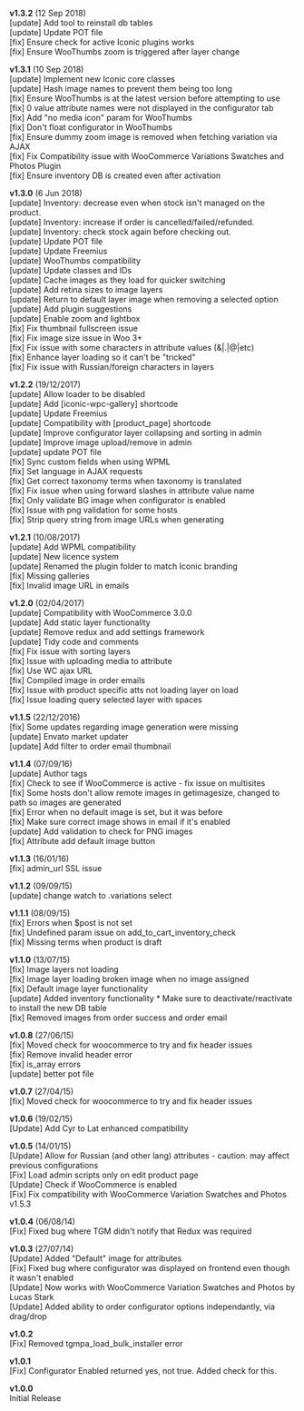 **v1.3.2** (12 Sep 2018)  
[update] Add tool to reinstall db tables  
[update] Update POT file  
[fix] Ensure check for active Iconic plugins works  
[fix] Ensure WooThumbs zoom is triggered after layer change  

**v1.3.1** (10 Sep 2018)  
[update] Implement new Iconic core classes  
[update] Hash image names to prevent them being too long  
[fix] Ensure WooThumbs is at the latest version before attempting to use  
[fix] 0 value attribute names were not displayed in the configurator tab  
[fix] Add "no media icon" param for WooThumbs  
[fix] Don't float configurator in WooThumbs  
[fix] Ensure dummy zoom image is removed when fetching variation via AJAX  
[fix] Fix Compatibility issue with WooCommerce Variations Swatches and Photos Plugin  
[fix] Ensure inventory DB is created even after activation  

**v1.3.0** (6 Jun 2018)  
[update] Inventory: decrease even when stock isn't managed on the product.  
[update] Inventory: increase if order is cancelled/failed/refunded.  
[update] Inventory: check stock again before checking out.  
[update] Update POT file  
[update] Update Freemius  
[update] WooThumbs compatibility  
[update] Update classes and IDs  
[update] Cache images as they load for quicker switching  
[update] Add retina sizes to image layers  
[update] Return to default layer image when removing a selected option  
[update] Add plugin suggestions  
[update] Enable zoom and lightbox  
[fix] Fix thumbnail fullscreen issue  
[fix] Fix image size issue in Woo 3+  
[fix] Fix issue with some characters in attribute values (&|.|@|etc)  
[fix] Enhance layer loading so it can't be "tricked"  
[fix] Fix issue with Russian/foreign characters in layers  

**v1.2.2** (19/12/2017)  
[update] Allow loader to be disabled  
[update] Add \[iconic-wpc-gallery\] shortcode  
[update] Update Freemius  
[update] Compatibility with \[product_page\] shortcode  
[update] Improve configurator layer collapsing and sorting in admin  
[update] Improve image upload/remove in admin  
[update] update POT file  
[fix] Sync custom fields when using WPML  
[fix] Set language in AJAX requests  
[fix] Get correct taxonomy terms when taxonomy is translated  
[fix] Fix issue when using forward slashes in attribute value name  
[fix] Only validate BG image when configurator is enabled  
[fix] Issue with png validation for some hosts  
[fix] Strip query string from image URLs when generating

**v1.2.1** (10/08/2017)  
[update] Add WPML compatibility  
[update] New licence system  
[update] Renamed the plugin folder to match Iconic branding  
[fix] Missing galleries  
[fix] Invalid image URL in emails

**v1.2.0** (02/04/2017)  
[update] Compatibility with WooCommerce 3.0.0  
[update] Add static layer functionality  
[update] Remove redux and add settings framework  
[update] Tidy code and comments  
[fix] Fix issue with sorting layers  
[fix] Issue with uploading media to attribute  
[fix] Use WC ajax URL  
[fix] Compiled image in order emails  
[fix] Issue with product specific atts not loading layer on load  
[fix] Issue loading query selected layer with spaces

**v1.1.5** (22/12/2016)  
[fix] Some updates regarding image generation were missing  
[update] Envato market updater  
[update] Add filter to order email thumbnail

**v1.1.4** (07/09/16)  
[update] Author tags  
[fix] Check to see if WooCommerce is active - fix issue on multisites  
[fix] Some hosts don't allow remote images in getimagesize, changed to path so images are generated  
[fix] Error when no default image is set, but it was before  
[fix] Make sure correct image shows in email if it's enabled  
[update] Add validation to check for PNG images  
[fix] Attribute add default image button

**v1.1.3** (16/01/16)  
[fix] admin_url SSL issue

**v1.1.2** (09/09/15)  
[update] change watch to .variations select

**v1.1.1** (08/09/15)  
[fix] Errors when $post is not set  
[fix] Undefined param issue on add_to_cart_inventory_check  
[fix] Missing terms when product is draft

**v1.1.0** (13/07/15)  
[fix] Image layers not loading  
[fix] Image layer loading broken image when no image assigned  
[fix] Default image layer functionality  
[update] Added inventory functionality * Make sure to deactivate/reactivate to install the new DB table  
[fix] Removed images from order success and order email

**v1.0.8** (27/06/15)  
[fix] Moved check for woocommerce to try and fix header issues  
[fix] Remove invalid header error  
[fix] is_array errors  
[update] better pot file

**v1.0.7** (27/04/15)  
[fix] Moved check for woocommerce to try and fix header issues

**v1.0.6** (19/02/15)  
[Update] Add Cyr to Lat enhanced compatibility

**v1.0.5** (14/01/15)  
[Update] Allow for Russian (and other lang) attributes - caution: may affect previous configurations  
[Fix] Load admin scripts only on edit product page  
[Update] Check if WooCommerce is enabled  
[Fix] Fix compatibility with WooCommerce Variation Swatches and Photos v1.5.3

**v1.0.4** (06/08/14)  
[Fix] Fixed bug where TGM didn't notify that Redux was required

**v1.0.3** (27/07/14)  
[Update] Added "Default" image for attributes  
[Fix] Fixed bug where configurator was displayed on frontend even though it wasn't enabled  
[Update] Now works with WooCommerce Variation Swatches and Photos by Lucas Stark  
[Update] Added ability to order configurator options independantly, via drag/drop

**v1.0.2**  
[Fix] Removed tgmpa_load_bulk_installer error

**v1.0.1**  
[Fix] Configurator Enabled returned yes, not true. Added check for this.

**v1.0.0**  
Initial Release